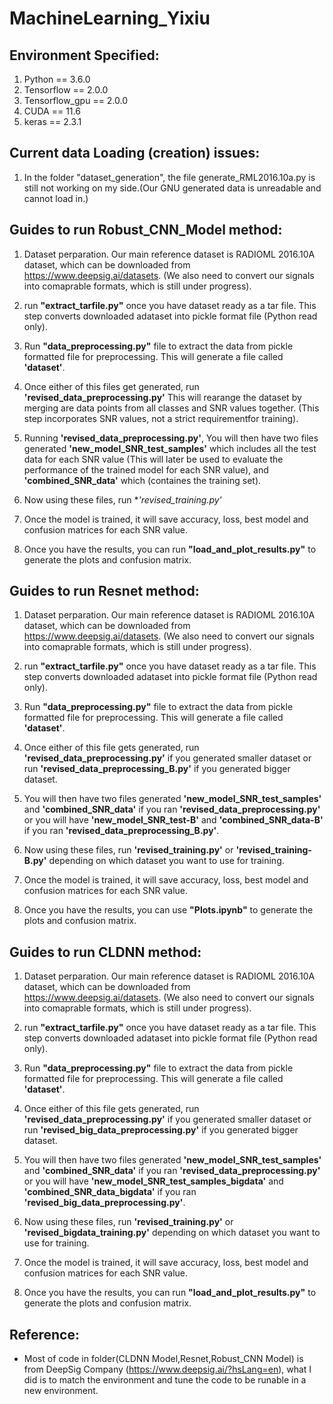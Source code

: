 # MachineLearning_Yixiu

## Environment Specified:
1. Python == 3.6.0
2. Tensorflow == 2.0.0
3. Tensorflow_gpu == 2.0.0
4. CUDA == 11.6
5. keras == 2.3.1

## Current data Loading (creation) issues:

1. In the folder "dataset_generation", the file generate_RML2016.10a.py is still not working on my side.(Our GNU generated data is unreadable and cannot load in.)

## Guides to run Robust_CNN_Model method:

1. Dataset perparation. Our main reference dataset is RADIOML 2016.10A dataset, which can be downloaded from https://www.deepsig.ai/datasets. (We also need to convert our signals into comaprable formats, which is still under progress).

2. run **"extract_tarfile.py"** once you have dataset ready as a tar file. This step converts downloaded adataset into pickle format file (Python read only).

3. Run **"data_preprocessing.py"** file to extract the data from pickle formatted file for preprocessing. This will generate a file called **'dataset'**.

4. Once either of this files get generated, run **'revised_data_preprocessing.py'** This will rearange the dataset by merging are data points from all classes and SNR values together. (This step incorporates SNR values, not a strict requirementfor training).

5. Running **'revised_data_preprocessing.py'**, You will then have two files generated **'new_model_SNR_test_samples'** which includes all the test data for each SNR value (This will later be used to evaluate the performance of the trained model for each SNR value), and **'combined_SNR_data'** which (containes the training set).   

6. Now using these files, run **'revised_training.py'*

7. Once the model is trained, it will save accuracy, loss, best model and confusion matrices for each SNR value.

8. Once you have the results, you can run **"load_and_plot_results.py"** to generate the plots and confusion matrix. 


## Guides to run Resnet method:

1. Dataset perparation. Our main reference dataset is RADIOML 2016.10A dataset, which can be downloaded from https://www.deepsig.ai/datasets. (We also need to convert our signals into comaprable formats, which is still under progress).

2. run **"extract_tarfile.py"** once you have dataset ready as a tar file. This step converts downloaded adataset into pickle format file (Python read only).

3. Run **"data_preprocessing.py"** file to extract the data from pickle formatted file for preprocessing. This will generate a file called **'dataset'**.

4. Once either of this file gets generated, run **'revised_data_preprocessing.py'** if you generated smaller dataset or run **'revised_data_preprocessing_B.py'** if you generated bigger dataset. 

5. You will then have two files generated **'new_model_SNR_test_samples'** and **'combined_SNR_data'** if you ran **'revised_data_preprocessing.py'** or you will have **'new_model_SNR_test-B'** and **'combined_SNR_data-B'** if you ran **'revised_data_preprocessing_B.py'**. 

6. Now using these files, run **'revised_training.py'** or **'revised_training-B.py'** depending on which dataset you want to use for training. 

7. Once the model is trained, it will save accuracy, loss, best model and confusion matrices for each SNR value.

8. Once you have the results, you can use **"Plots.ipynb"** to generate the plots and confusion matrix. 


## Guides to run CLDNN method:
1. Dataset perparation. Our main reference dataset is RADIOML 2016.10A dataset, which can be downloaded from https://www.deepsig.ai/datasets. (We also need to convert our signals into comaprable formats, which is still under progress).

2. run **"extract_tarfile.py"** once you have dataset ready as a tar file. This step converts downloaded adataset into pickle format file (Python read only).

3. Run **"data_preprocessing.py"** file to extract the data from pickle formatted file for preprocessing. This will generate a file called **'dataset'**.

4. Once either of this file gets generated, run **'revised_data_preprocessing.py'** if you generated smaller dataset or run **'revised_big_data_preprocessing.py'** if you generated bigger dataset. 

5. You will then have two files generated **'new_model_SNR_test_samples'** and **'combined_SNR_data'** if you ran **'revised_data_preprocessing.py'** or you will have **'new_model_SNR_test_samples_bigdata'** and **'combined_SNR_data_bigdata'** if you ran **'revised_big_data_preprocessing.py'**. 

6. Now using these files, run **'revised_training.py'** or **'revised_bigdata_training.py'** depending on which dataset you want to use for training. 

7. Once the model is trained, it will save accuracy, loss, best model and confusion matrices for each SNR value.

8. Once you have the results, you can run **"load_and_plot_results.py"** to generate the plots and confusion matrix. 

## Reference:

* Most of code in folder(CLDNN Model,Resnet,Robust_CNN Model) is from DeepSig Company (https://www.deepsig.ai/?hsLang=en), what I did is to match the environment and tune the code to be runable in a new environment. 
